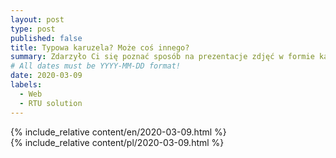 ```yaml
---
layout: post
type: post
published: false
title: Typowa karuzela? Może coś innego?
summary: Zdarzyło Ci się poznać sposób na prezentacje zdjęć w formie karuzeli Bootstrap? Na początku robi to wrażenie ale z każdym kolejnym użyciem zastanawiasz się czy są inne ciekawsze rozwiązania tak jak ja? Sprawdź rozwiązanie z wpisu, które nie wymaga dodatkowych bibliotek JavaScript (np. JQuery) i jest idealne pod 'mobilki'.
# All dates must be YYYY-MM-DD format!
date: 2020-03-09
labels:
  - Web
  - RTU solution
---
```


<div class="ui top attached tabular menu">
  <span class="iconify icon-30" data-icon="pixelarticons:code" style="color: white; margin: auto 15px;"></span>

<a class="item active" data-tab="first"><span class="iconify icon-20" data-icon="twemoji:flag-england"></span></a>
<a class="item" data-tab="second"><span class="iconify icon-20" data-icon="emojione-v1:flag-for-poland"></span></a>

</div>

<!--
****************************************
ENGLISH TAB
****************************************
-->
<div class="ui bottom attached tab segment active mb-5 post-padding" data-tab="first">
  {% include_relative content/en/2020-03-09.html %}
</div>

<!--
****************************************
POLISH TAB
****************************************
-->
<div class="ui bottom attached tab segment mb-5 post-padding" data-tab="second">
  {% include_relative content/pl/2020-03-09.html %}
</div>
